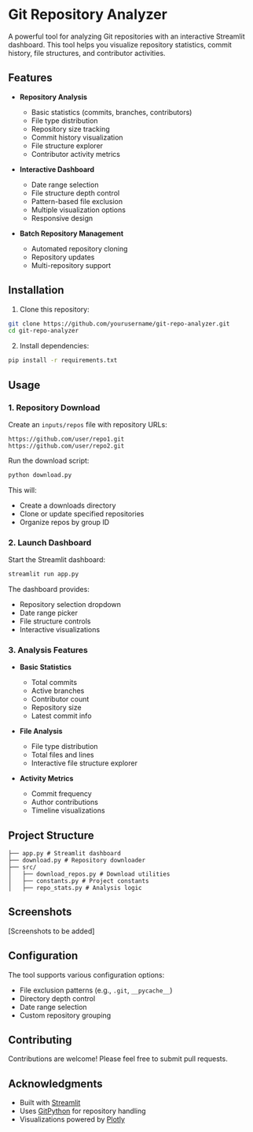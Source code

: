 # Git Repository Analyzer

A powerful tool for analyzing Git repositories with an interactive Streamlit dashboard. This tool helps you visualize repository statistics, commit history, file structures, and contributor activities.

## Features

- **Repository Analysis**
  - Basic statistics (commits, branches, contributors)
  - File type distribution
  - Repository size tracking
  - Commit history visualization
  - File structure explorer
  - Contributor activity metrics

- **Interactive Dashboard**
  - Date range selection
  - File structure depth control
  - Pattern-based file exclusion
  - Multiple visualization options
  - Responsive design

- **Batch Repository Management** 
  - Automated repository cloning
  - Repository updates
  - Multi-repository support

## Installation

1. Clone this repository:
```bash
git clone https://github.com/yourusername/git-repo-analyzer.git
cd git-repo-analyzer
```

2. Install dependencies:
```bash
pip install -r requirements.txt
```

## Usage

### 1. Repository Download

Create an `inputs/repos` file with repository URLs:

```text
https://github.com/user/repo1.git
https://github.com/user/repo2.git
```

Run the download script:
```bash
python download.py
```

This will:
- Create a downloads directory
- Clone or update specified repositories
- Organize repos by group ID

### 2. Launch Dashboard

Start the Streamlit dashboard:
```bash
streamlit run app.py
```

The dashboard provides:
- Repository selection dropdown
- Date range picker
- File structure controls
- Interactive visualizations

### 3. Analysis Features

- **Basic Statistics**
  - Total commits
  - Active branches
  - Contributor count
  - Repository size
  - Latest commit info

- **File Analysis**
  - File type distribution
  - Total files and lines
  - Interactive file structure explorer

- **Activity Metrics**
  - Commit frequency
  - Author contributions
  - Timeline visualizations

## Project Structure
```
├── app.py # Streamlit dashboard 
├── download.py # Repository downloader
├── src/
│   ├── download_repos.py # Download utilities
│   ├── constants.py # Project constants
│   ├── repo_stats.py # Analysis logic
```

## Screenshots

[Screenshots to be added]

## Configuration

The tool supports various configuration options:

- File exclusion patterns (e.g., `.git`, `__pycache__`)
- Directory depth control
- Date range selection
- Custom repository grouping

## Contributing

Contributions are welcome! Please feel free to submit pull requests.

## Acknowledgments

- Built with [Streamlit](https://streamlit.io/)
- Uses [GitPython](https://gitpython.readthedocs.io/) for repository handling
- Visualizations powered by [Plotly](https://plotly.com/)
